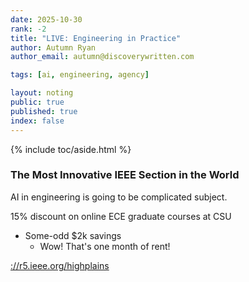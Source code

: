```yaml
---
date: 2025-10-30
rank: -2
title: "LIVE: Engineering in Practice"
author: Autumn Ryan
author_email: autumn@discoverywritten.com

tags: [ai, engineering, agency]

layout: noting
public: true
published: true
index: false
---
```


{% include toc/aside.html %}

### The Most Innovative IEEE Section in the World

AI in engineering is going to be complicated subject.

15% discount on online ECE graduate courses at CSU
- Some-odd $2k savings
  - Wow! That's one month of rent!

[://r5.ieee.org/highplains](https://r5.ieee.org/highplains)
